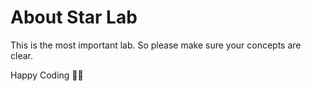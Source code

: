 # About Star Lab

This is the most important lab. So please make sure your concepts are clear.

Happy Coding 👨‍💻

